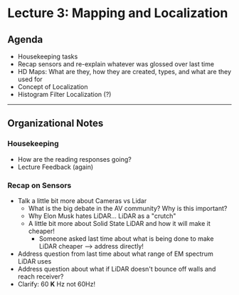 # Lecture 3: Mapping and Localization

## Agenda
- Housekeeping tasks
- Recap sensors and re-explain whatever was glossed over last time
- HD Maps: What are they, how they are created, types, and what are they used for
- Concept of Localization
- Histogram Filter Localization (?)

---

## Organizational Notes

### Housekeeping
- How are the reading responses going?
- Lecture Feedback (again)

### Recap on Sensors
- Talk a little bit more about Cameras vs Lidar
    - What is the big debate in the AV community? Why is this important?
    - Why Elon Musk hates LiDAR... LiDAR as a "crutch"
    - A little bit more about Solid State LiDAR and how it will make it cheaper!
        - Someone asked last time about what is being done to make LiDAR cheaper --> address directly!
- Address question from last time about what range of EM spectrum LiDAR uses
- Address question about what if LiDAR doesn't bounce off walls and reach receiver?
- Clarify: 60 __K__ Hz not 60Hz!


